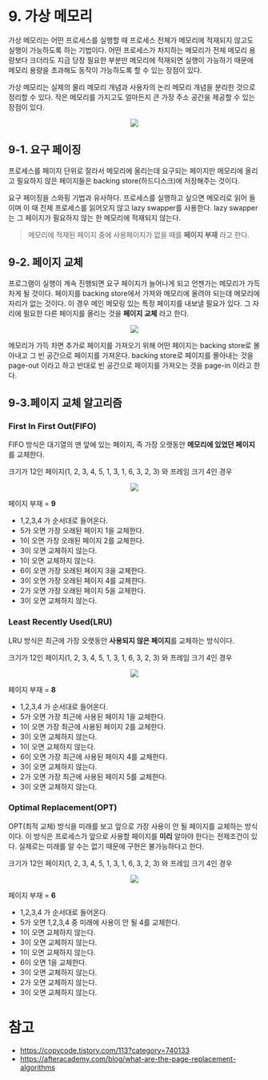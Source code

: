 # 9. 가상 메모리
가상 메모리는 어떤 프로세스를 실행할 때 프로세스 전체가 메모리에 적재되지 않고도 실행이 가능하도록 하는 기법이다. 어떤 프로세스가 차지하는 메모리가 전체 메모리 용량보다 크더라도 지금 당장 필요한 부분만 메모리에 적재되면 실행이 가능하기 때문에 메모리 용량을 초과해도 동작이 가능하도록 할 수 있는 장점이 있다.

가상 메모리는 실제의 물리 메모리 개념과 사용자의 논리 메모리 개념을 분리한 것으로 정리할 수 있다. 작은 메모리를 가지고도 얼마든지 큰 가장 주소 공간을 제공할 수 있는 장점이 있다.

<p align="center"><img src="https://t1.daumcdn.net/cfile/tistory/224F144E590E8AD91B"></p>

## 9-1. 요구 페이징
프로세스를 페이지 단위로 잘라서 메모리에 올리는데 요구되는 페이지만 메모리에 올리고 필요하지 않은 페이지들은 backing store(하드디스크)에 저장해주는 것이다.

요구 페이징을 스와핑 기법과 유사하다. 프로세스를 실행하고 싶으면 메모리로 읽어 들이며 이 때 전체 프로세스를 읽어오지 않고 lazy swapper를 사용한다. lazy swapper는 그 페이지가 필요하지 않는 한 메모리에 적재되지 않는다.

> 메모리에 적재된 페이지 중에 사용페이지가 없을 때를 **페이지 부재** 라고 한다.

## 9-2. 페이지 교체
프로그램이 실행이 계속 진행되면 요구 페이지가 늘어나게 되고 언젠가는 메모리가 가득 차게 될 것이다. 페이지를 backing store에서 가져와 메모리에 올려야 되는데 메모리에 자리가 없는 것이다. 이 경우 메인 메모링 있는 특정 페이지를 내보낼 필요가 있다. 그 자리에 필요한 다른 페이지를 올리는 것을 **페이지 교체** 라고 한다.

<p align="center"><img src="https://t1.daumcdn.net/cfile/tistory/266938385913F71805"></p>

메모리가 가득 차면 추가로 페이지를 가져오기 위해 어떤 페이지는 backing store로 몰아내고 그 빈 공간으로 페이지를 가져온다. backing store로 페이지를 몰아내는 것을 page-out 이라고 하고 반대로 빈 공간으로 페이지를 가져오는 것을 page-in 이라고 한다.

## 9-3.페이지 교체 알고리즘
### First In First Out(FIFO)
FIFO 방식은 대기열의 맨 앞에 있는 페이지, 즉 가장 오랫동안 **메모리에 있었던 페이지**를 교체한다.

크기가 12인 페이지(1, 2, 3, 4, 5, 1, 3, 1, 6, 3, 2, 3) 와 프레임 크기 4인 경우

<p align="center"><img src="https://s3.ap-south-1.amazonaws.com/afteracademy-server-uploads/what-are-the-page-replacement-algorithms-fifo-bbf705290d1e6776.jpg"></p>

페이지 부재 = **9**

* 1,2,3,4 가 순서대로 들어온다.
* 5가 오면 가장 오래된 페이지 1을 교체한다.
* 1이 오면 가장 오래된 페이지 2를 교체한다.
* 3이 오면 교체하지 않는다.
* 1이 오면 교체하지 않는다.
* 6이 오면 가장 오래된 페이지 3을 교체한다.
* 3이 오면 가장 오래된 페이지 4를 교체한다.
* 2가 오면 가장 오래된 페이지 5을 교체한다.
* 3이 오면 교체하지 않는다.

### Least Recently Used(LRU)
LRU 방식은 최근에 가장 오랫동안 **사용되지 않은 페이지**를 교체하는 방식이다.

크기가 12인 페이지(1, 2, 3, 4, 5, 1, 3, 1, 6, 3, 2, 3) 와 프레임 크기 4인 경우

<p align="center"><img src="https://s3.ap-south-1.amazonaws.com/afteracademy-server-uploads/what-are-the-page-replacement-algorithms-lru-0e258594b2dec232.jpg"></p>

페이지 부재 = **8**

* 1,2,3,4 가 순서대로 들어온다.
* 5가 오면 가장 최근에 사용된 페이지 1을 교체한다.
* 1이 오면 가장 최근에 사용된 페이지 2를 교체한다.
* 3이 오면 교체하지 않는다.
* 1이 오면 교체하지 않는다.
* 6이 오면 가장 최근에 사용된 페이지 4를 교체한다.
* 3이 오면 교체하지 않는다.
* 2가 오면 가장 최근에 사용된 페이지 5를 교체한다.
* 3이 오면 교체하지 않는다.

### Optimal Replacement(OPT)
OPT(최적 교체) 방식을 미래를 보고 앞으로 가장 사용이 안 될 페이지를 교체하는 방식이다.
이 방식은 프로세스가 앞으로 사용할 페이지를 **미리** 알아야 한다는 전제조건이 있다.
실제로는 미래를 알 수는 없기 때문에 구현은 불가능하다고 한다.

크기가 12인 페이지(1, 2, 3, 4, 5, 1, 3, 1, 6, 3, 2, 3) 와 프레임 크기 4인 경우

<p align="center"><img src="https://s3.ap-south-1.amazonaws.com/afteracademy-server-uploads/what-are-the-page-replacement-algorithms-optimal-8e02fc8a1f4517de.jpg"></p>

페이지 부재 = **6**

* 1,2,3,4 가 순서대로 들어온다.
* 5가 오면 1,2,3,4 중 미래에 사용이 안 될 4를 교체한다.
* 1이 오면 교체하지 않는다.
* 3이 오면 교체하지 않는다.
* 1이 오면 교체하지 않는다.
* 6이 오면 1을 교체한다.
* 3이 오면 교체하지 않는다.
* 2가 오면 교체하지 않는다.
* 3이 오면 교체하지 않는다.

# 참고
* https://copycode.tistory.com/113?category=740133
* https://afteracademy.com/blog/what-are-the-page-replacement-algorithms
